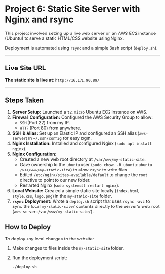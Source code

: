 # Project 6: Static Site Server with Nginx and rsync

This project involved setting up a live web server on an AWS EC2 instance (Ubuntu) to serve a static HTML/CSS website using Nginx.

Deployment is automated using `rsync` and a simple Bash script (`deploy.sh`).

---

## Live Site URL

**The static site is live at:** `http://16.171.90.89/`

---

## Steps Taken

1.  **Server Setup:** Launched a `t2.micro` Ubuntu EC2 instance on AWS.
2.  **Firewall Configuration:** Configured the AWS Security Group to allow:
    * `SSH` (Port 22) from my IP.
    * `HTTP` (Port 80) from anywhere.
3.  **SSH & Alias:** Set up an Elastic IP and configured an SSH alias (`aws-server`) in `~/.ssh/config` for easy login.
4.  **Nginx Installation:** Installed and configured Nginx (`sudo apt install nginx`).
5.  **Nginx Configuration:**
    * Created a new web root directory at `/var/www/my-static-site`.
    * Gave ownership to the `ubuntu` user (`sudo chown -R ubuntu:ubuntu /var/www/my-static-site`) to allow `rsync` to write files.
    * Edited `/etc/nginx/sites-available/default` to change the `root` directive to point to our new folder.
    * Restarted Nginx (`sudo systemctl restart nginx`).
6.  **Local Website:** Created a simple static site locally (`index.html`, `style.css`, `logo.png`) in the `my-static-site` folder.
7.  **`rsync` Deployment:** Wrote a `deploy.sh` script that uses `rsync -avz` to sync the local `my-static-site/` contents directly to the server's web root (`aws-server:/var/www/my-static-site/`).

## How to Deploy

To deploy any local changes to the website:

1.  Make changes to files inside the `my-static-site` folder.
2.  Run the deployment script:



    ```bash
    ./deploy.sh
    ```
